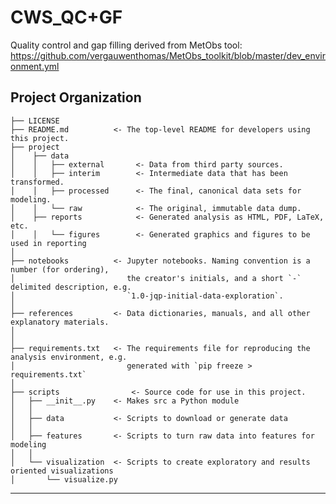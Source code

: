 CWS_QC+GF
==============================

Quality control and gap filling derived from MetObs tool: https://github.com/vergauwenthomas/MetObs_toolkit/blob/master/dev_environment.yml


Project Organization
------------

    ├── LICENSE
    ├── README.md          <- The top-level README for developers using this project.
    ├── project
    │    ├── data
    │    │   ├── external       <- Data from third party sources.
    │    │   ├── interim        <- Intermediate data that has been transformed.
    │    │   ├── processed      <- The final, canonical data sets for modeling.
    │    │   └── raw            <- The original, immutable data dump.
    │    ├── reports            <- Generated analysis as HTML, PDF, LaTeX, etc.
    │    │   └── figures        <- Generated graphics and figures to be used in reporting
    │
    ├── notebooks          <- Jupyter notebooks. Naming convention is a number (for ordering),
    │                         the creator's initials, and a short `-` delimited description, e.g.
    │                         `1.0-jqp-initial-data-exploration`.
    │
    ├── references         <- Data dictionaries, manuals, and all other explanatory materials.
    │
    │
    ├── requirements.txt   <- The requirements file for reproducing the analysis environment, e.g.
    │                         generated with `pip freeze > requirements.txt`
    │
    ├── scripts                <- Source code for use in this project.
    │   ├── __init__.py    <- Makes src a Python module
    │   │
    │   ├── data           <- Scripts to download or generate data
    │   │
    │   ├── features       <- Scripts to turn raw data into features for modeling
    │   │
    │   └── visualization  <- Scripts to create exploratory and results oriented visualizations
    │       └── visualize.py


--------
